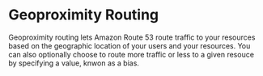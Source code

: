 # Geoproximity Routing
Geoproximity routing lets Amazon Route 53 route traffic to your resources based on the geographic location of your users and your resources. You can also optionally choose to route more traffic or less to a given resouce by specifying a value, knwon as a bias.